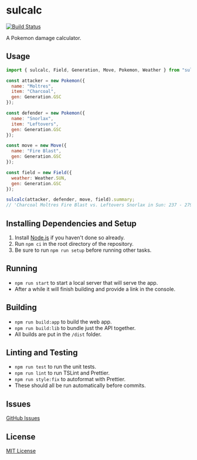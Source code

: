 # sulcalc

[![Build Status](https://travis-ci.org/sulcata/sulcalc.svg?branch=master)](https://travis-ci.org/sulcata/sulcalc)

A Pokemon damage calculator.

## Usage

```js
import { sulcalc, Field, Generation, Move, Pokemon, Weather } from "sulcalc";

const attacker = new Pokemon({
  name: "Moltres",
  item: "Charcoal",
  gen: Generation.GSC
});

const defender = new Pokemon({
  name: "Snorlax",
  item: "Leftovers",
  gen: Generation.GSC
});

const move = new Move({
  name: "Fire Blast",
  gen: Generation.GSC
});

const field = new Field({
  weather: Weather.SUN,
  gen: Generation.GSC
});

sulcalc(attacker, defender, move, field).summary;
// 'Charcoal Moltres Fire Blast vs. Leftovers Snorlax in Sun: 237 - 279 (45.3 - 53.3%) -- 0.3% chance to 2HKO after Leftovers'
```

## Installing Dependencies and Setup

1.  Install [Node.js](https://nodejs.org/) if you haven't done so already.
2.  Run `npm ci` in the root directory of the repository.
3.  Be sure to run `npm run setup` before running other tasks.

## Running

- `npm run start` to start a local server that will serve the app.
- After a while it will finish building and provide a link in the console.

## Building

- `npm run build:app` to build the web app.
- `npm run build:lib` to bundle just the API together.
- All builds are put in the `/dist` folder.

## Linting and Testing

- `npm run test` to run the unit tests.
- `npm run lint` to run TSLint and Prettier.
- `npm run style:fix` to autoformat with Prettier.
- These should all be run automatically before commits.

## Issues

[GitHub Issues](https://github.com/sulcata/sulcalc/issues)

## License

[MIT License](LICENSE)
